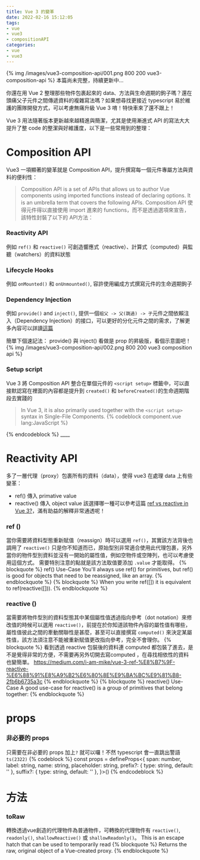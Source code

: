 ```yaml
---
title: Vue 3 的變革
date: 2022-02-16 15:12:05
tags: 
- vue
- vue3
- compositionAPI
categories: 
- vue
- vue3
---
```

{% img /images/vue3-composition-api/001.png 800 200 vue3-composition-api %}
本篇尚未完整，持續更新中...

你還在用 Vue 2 整理那些物件包裹起來的 data、方法與生命週期的鉤子嗎？還在頭痛父子元件之間傳遞資料的複雜寫法嗎？如果想尋找更接近 typescript 易於維護的團隊開發方式，可以考慮無痛升級 Vue 3 唷！特快車來了還不跟上！


Vue 3 用法隨著版本更新越來越精進與簡潔，尤其是使用漸進式 API 的寫法大大提升了整 code 的整潔與好維護度，以下是一些常用到的整理：
<!-- - Composition API setup() 
- ref()  v.s. reactive() 
- 減少 this 指向，改用 value 取得實體內的data
- 自訂的 css 變數 var() 
- Teleport 
- Fragments 省略根元素 div 
- Emits 獨立出來 
- #fallback 顯示 loading 的內容 
- ::v-slotted 定義插槽樣式 ::v-global 破除scoped的全域樣式
- 生命週期 createApp
- proxy -->

# Composition API
Vue3 一項顯著的變革就是 Composition API，提升撰寫每一個元件專屬方法與資料的便利性：
>Composition API is a set of APIs that allows us to author Vue components using imported functions instead of declaring options. It is an umbrella term that covers the following APIs.
Composition API 使得元件得以直接使用 import 進來的 functions，而不是透過選項來宣告，該特性封裝了以下的 API方法：
### Reactivity API
  例如 `ref()` 和 `reactive()` 可創造響應式（reactive）、計算式（computed）與監聽（watchers）的資料狀態
### Lifecycle Hooks
  例如 `onMounted()` 和 `onUnmounted()`, 容許使用編成方式撰寫元件的生命週期鉤子
### Dependency Injection
  例如 `provide()` and `inject()`, 提供一個`祖父 -> 父(跳過) -> 子`元件之間依賴注入（Dependency Injection）的接口，可以更好的分化元件之間的需求，了解更多內容可以詳讀[這篇](https://penueling.com/%E6%8A%80%E8%A1%93%E7%AD%86%E8%A8%98/vue3-%E7%9A%84%E8%B3%87%E6%96%99%E7%8B%80%E6%85%8B%E7%AE%A1%E7%90%86%EF%BC%8Cprovide-inject%E3%80%81vuex/)

  簡單下個速記法：
  provide() 與 inject() 看做是 prop 的昇級版，看個示意圖吧！
  {% img /images/vue3-composition-api/002.png 800 200 vue3 composition api %}
### Setup script
Vue 3 將 Composition API 整合在單個元件的 `<script setup>` 標籤中，可以直接默認寫在裡面的內容都是提升到 `created()` 和 `beforeCreated()`的生命週期階段去實踐的
>In Vue 3, it is also primarily used together with the `<script setup>` syntax in Single-File Components.
{% codeblock component.vue lang:JavaScript  %}
<script setup>
  import { ref, onMounted } from 'vue'

  // reactive state
  const count = ref(0)

  // functions that mutate state and trigger updates
  function increment() {
    count.value++
  }

  // lifecycle hooks
  onMounted(() => {
    console.log(`The initial count is ${count.value}.`)
  })
  </script>

  <template>
    <button @click="increment">Count is: {{ count }}</button>
  </template>
{% endcodeblock %}
____

# Reactivity API
多了一層代理（proxy）包裹所有的資料（data），使得 vue3 在處理 data 上有些變革：
- ref() 傳入 primative value 
- reactive() 傳入 object value
該選擇哪一種可以參考這篇 [ref vs reactive in Vue 3?](https://stackoverflow.com/questions/61452458/ref-vs-reactive-in-vue-3)，滿有助益的解釋非常通透呢！

### ref ()
當你需要將資料型態重新賦值（reassign）時可以選用 `ref()`，其實該方法背後也調用了 `reactive()` 只是你不知道而已，原始型別非常適合使用此代理包裹，另外當你的物件型別資料並沒有一開始的屬性值，例如空物件或空陣列，也可以考慮使用這個方式。
需要特別注意的點就是該方法取值要添加 `.value` 才能取得。
{% blockquote %}
ref() Use-Case
You'll always use ref() for primitives, but ref() is good for objects that need to be reassigned, like an array.
{% endblockquote %}
{% blockquote %}
When you write ref([]) it is equivalent to ref(reactive([])).
{% endblockquote %}

### reactive ()
當需要將物件型別的資料型態其中某個屬性值透過指向參考（dot notation）來修改值的時候可以選用 `reactive()`，前提在於你知道該物件內容的屬性值有哪些，屬性值彼此之間的牽動關聯性是甚麼，甚至可以直接撰寫 `computed()` 來決定某屬性值，該方法須注意不能被重新賦值更改指向參考，完全不會理你。
{% blockquote %}
看到透過 reactive 包裝後的資料連 computed 都包裝了進去，是不是覺得非常的方便，不需要再另外切開去寫computed ，在尋找相依性的資料也變簡單。
https://medium.com/i-am-mike/vue-3-ref-%E8%B7%9F-reactive-%E6%88%91%E8%A9%B2%E6%80%8E%E9%BA%BC%E9%81%B8-2fb6b6735a3c
{% endblockquote %}
{% blockquote %}
reactive() Use-Case
A good use-case for reactive() is a group of primitives that belong together:
{% endblockquote %}

# props
### 非必要的 props 
只需要在非必要的 props 加上`?` 就可以囉！不然 typescript 會一直跳出警語 `ts(2322)`
{% codeblock %}
const props = defineProps<{ 
  span: number, 
  label: string, 
  name: string, 
  placeholder: string, 
  prefix?: {
    type: string,
    default: ''
  }, 
  suffix?: {
    type: string,
    default: ''
  }, 
}>()
{% endcodeblock  %}



# 方法
### toRaw
轉換透過vue創造的代理物件為普通物件，可轉換的代理物件有 `reactive()`, `readonly()`, `shallowReactive()` 或 `shallowReadonly()`。
This is an escape hatch that can be used to temporarily read 
{% blockquote %}
Returns the raw, original object of a Vue-created proxy.
{% endblockquote %}